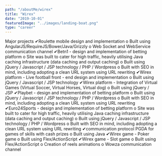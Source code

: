 ```yaml
---
path: "/aboutMe/wirex"
title: "Wirex"
date: "2019-10-01"
featuredImage: "../images/landing-boat.png"
type: "career"
---
```


Major projects
✔Roulette mobile design and implementation
o Built using AngularJS/RequireJS/Bower/Java/Grizzly
o Web Socket and WebService communication channel
✔Betn1 - design and implementation of betting platform
o Site was built to cater for high traffic, heavily utilising Java caching infrastructure (data caching and output caching)
o Built using jQuery / Javascript / JSP technology / PHP / Wordpress
o Built with SEO in mind, including adopting a clean URL system using URL rewriting
✔Wirex platform - Live football front - end design and implementation
o Built using jQuery / Javascript / JSP technology
✔Wirex platform - Integration of Virtual Games (Virtual Soccer, Virtual Horses, Virtual dog)
o Built using jQuery / JSP
✔Playbet - design and implementation of betting platform
o Built using jQuery / Javascript / JSP technology / PHP / Wordpress
o Built with SEO in mind, including adopting a clean URL system using URL rewriting
✔Euro24Sports - design and implementation of betting platform
o Site was built to cater for high traffic, heavily utilising Java caching infrastructure (data caching and output caching)
o Built using jQuery / Javascript / JSP technology / PHP / Wordpress
o Built with SEO in mind, including adopting a clean URL system using URL rewriting
✔communication protocol PGDA for games of skills with cash prizes
o Built using Java
✔Wirex game - Poker game
o Built using Flex/ActionScript
✔Wirex game - Slot game
o Built using Flex/ActionScript
o Creation of reels animations
o Wowza communication channel
